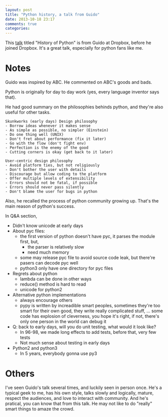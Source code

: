 ```yaml
---
layout: post
title: "Python history, a talk from Guido"
date: 2013-10-18 23:17
comments: true
categories: 
---
```


This [talk](http://bit.ly/nsaEak) titled "History of Python" is from Guido at Dropbox, before he joined Dropbox. It's a great talk, especially for python fans like me. 

# Notes

Guido was inspired by ABC. He commented on ABC's goods and bads.

Python is originally for day to day work (yes, every language inventor says that).

He had good summary on the philosophies behinds python, and they're also useful for other tasks.

    Skunkworks (early days) Design philosophy
    - Borrow ideas whenever it makes sense
    - As simple as possible, no simpler (Einstein)
    - Do one thing well (UNIX)
    - Don't fret about performance (fix it later)
    - Go with the flow (don't fight env)
    - Perfection is the enemy of the good
    - Cutting corners is okay (get back to it later)

    User-centric design philosophy
    - Avoid platform ties, but not religiously
    - Don't bother the user with details
    - Discourage but allow coding to the platform
    - Offer multiple levels of extensibility
    - Errors should not be fatal, if possible
    - Errors should never pass silently
    - Don't blame the user for bugs in python

Also, he recalled the process of python community growing up. That's the main reason of python's success.

In Q&A section,

- Didn't know unicode at early days
- About pyc files:
    - the first version of python doesn't have pyc, it parses the module first, but,
        - the parser is relatively slow
        - need much memory
    - some may release pyc file to avoid source code leak, but there're pasers can decode pyc well
    - python3 only have one directory for pyc files
- Regrets about python
    - lambda can be done in other ways
    - reduce() method is hard to read
    - unicode for python2
- Alternative python implementations
    - always encourage others
    - pypy is written by increadible smart peoples, sometimes they're too smart for their own good, they write really complicated stuff, ... some code has explosion of cleverness, you hope it's right, if not, there's only one person in the world can debug it
- Q: back to early days, will you do unit testing, what would it look like?
    - In 96-98, we made long effects to add tests, before that, very few tests
    - Not much sense about testing in early days
- Python2 and python3
    - In 5 years, everybody gonna use py3

# Others

I've seen Guido's talk several times, and luckily seen in person once. He's a typical geek to me, has his own style, talks slowly and logically, mature, respect the audiences, and love to interact with community. And he's  pratical, you can know that from this talk. He may not like to do "really" smart things to amaze the crowd.
